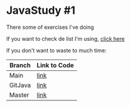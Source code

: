 # JavaStudy #1

There some of exercises I've doing

If you want to check de list I'm using, [click here](https://pessoal.dainf.ct.utfpr.edu.br/jeansimao/Fundamentos1/LinguagemC++/exercicios_java_oo.pdf)

If you don't want to waste to much time: 

|Branch|Link to Code|
|-|-|
|Main|[link](https://github.com/BizerraGuU/JavaStudy/tree/main/src/com/exercises/loops)|
|GitJava|[link](https://github.com/BizerraGuU/JavaStudy/tree/gitJava)|
|Master|[link](https://github.com/BizerraGuU/JavaStudy/tree/master)|
